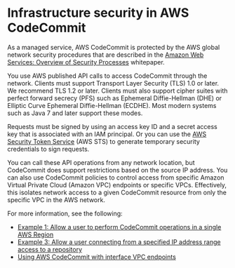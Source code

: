 # Infrastructure security in AWS CodeCommit<a name="infrastructure-security"></a>

As a managed service, AWS CodeCommit is protected by the AWS global network security procedures that are described in the [Amazon Web Services: Overview of Security Processes](https://d0.awsstatic.com/whitepapers/Security/AWS_Security_Whitepaper.pdf) whitepaper\.

You use AWS published API calls to access CodeCommit through the network\. Clients must support Transport Layer Security \(TLS\) 1\.0 or later\. We recommend TLS 1\.2 or later\. Clients must also support cipher suites with perfect forward secrecy \(PFS\) such as Ephemeral Diffie\-Hellman \(DHE\) or Elliptic Curve Ephemeral Diffie\-Hellman \(ECDHE\)\. Most modern systems such as Java 7 and later support these modes\.

Requests must be signed by using an access key ID and a secret access key that is associated with an IAM principal\. Or you can use the [AWS Security Token Service](https://docs.aws.amazon.com/STS/latest/APIReference/Welcome.html) \(AWS STS\) to generate temporary security credentials to sign requests\.

You can call these API operations from any network location, but CodeCommit does support restrictions based on the source IP address\. You can also use CodeCommit policies to control access from specific Amazon Virtual Private Cloud \(Amazon VPC\) endpoints or specific VPCs\. Effectively, this isolates network access to a given CodeCommit resource from only the specific VPC in the AWS network\.

For more information, see the following:
+ [Example 1: Allow a user to perform CodeCommit operations in a single AWS Region](customer-managed-policies.md#identity-based-policies-example-1)
+ [Example 3: Allow a user connecting from a specified IP address range access to a repository ](customer-managed-policies.md#identity-based-policies-example-3)
+ [Using AWS CodeCommit with interface VPC endpoints](codecommit-and-interface-VPC.md)